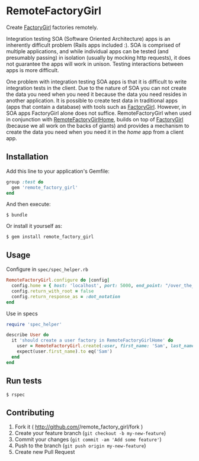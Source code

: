 # RemoteFactoryGirl

Create [FactoryGirl](https://github.com/thoughtbot/factory_girl) factories remotely. 

Integration testing SOA (Software Oriented Architecture) apps is an inherently 
difficult problem (Rails apps included :). SOA is comprised of multiple applications, 
and while individual apps can be tested (and presumably passing) in isolation (usually by 
mocking http requests), it does not guarantee the apps will work in unison. Testing 
interactions between apps is more difficult. 

One problem with integration testing SOA apps is that it is difficult to write 
integration tests in the client. Due to the nature of SOA you can not 
create the data you need when you need it because the data you need resides 
in another application.  It is possible to create test data in traditional apps (apps 
that contain a database) with tools such as [FactoryGirl](https://github.com/thoughtbot/factory_girl). 
However, in SOA apps FactoryGirl alone does not suffice. RemoteFactoryGirl
when used in conjunction with [RemoteFactoryGirlHome](https://github.com/tdouce/remote_factory_girl_home),
builds on top of [FactoryGirl](https://github.com/thoughtbot/factory_girl) (because
we all work on the backs of giants) and provides a mechanism to create the data you need 
when you need it in the *home* app from a client app.

## Installation

Add this line to your application's Gemfile:

```ruby
group :test do
  gem 'remote_factory_girl'
end
```


And then execute:

    $ bundle

Or install it yourself as:

    $ gem install remote_factory_girl

## Usage

Configure in `spec/spec_helper.rb`

```ruby
RemoteFactoryGirl.configure do |config|
  config.home = { host: 'localhost', port: 5000, end_point: "/over_the_rainbow" }
  config.return_with_root = false
  config.return_response_as = :dot_notation
end
```

Use in specs

```ruby
require 'spec_helper'

describe User do
  it 'should create a user factory in RemoteFactoryGirlHome' do
    user = RemoteFactoryGirl.create(:user, first_name: 'Sam', last_name: 'Iam')
    expect(user.first_name).to eq('Sam')
  end
end
```

## Run tests


    $ rspec


## Contributing

1. Fork it ( http://github.com/<my-github-username>/remote_factory_girl/fork )
2. Create your feature branch (`git checkout -b my-new-feature`)
3. Commit your changes (`git commit -am 'Add some feature'`)
4. Push to the branch (`git push origin my-new-feature`)
5. Create new Pull Request
